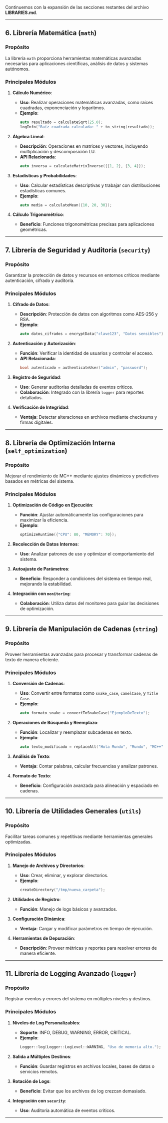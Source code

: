 Continuemos con la expansión de las secciones restantes del archivo **LIBRARIES.md**.

---

## 6. Librería Matemática (`math`)

### Propósito
La librería `math` proporciona herramientas matemáticas avanzadas necesarias para aplicaciones científicas, análisis de datos y sistemas autónomos.

### Principales Módulos

1. **Cálculo Numérico**:
   - **Uso**: Realizar operaciones matemáticas avanzadas, como raíces cuadradas, exponenciación y logaritmos.
   - **Ejemplo**:
     ```cpp
     auto resultado = calculateSqrt(25.0);
     logInfo("Raíz cuadrada calculada: " + to_string(resultado));
     ```

2. **Álgebra Lineal**:
   - **Descripción**: Operaciones en matrices y vectores, incluyendo multiplicación y descomposición LU.
   - **API Relacionada**:
     ```cpp
     auto inversa = calculateMatrixInverse({{1, 2}, {3, 4}});
     ```

3. **Estadísticas y Probabilidades**:
   - **Uso**: Calcular estadísticas descriptivas y trabajar con distribuciones estadísticas comunes.
   - **Ejemplo**:
     ```cpp
     auto media = calculateMean({10, 20, 30});
     ```

4. **Cálculo Trigonométrico**:
   - **Beneficio**: Funciones trigonométricas precisas para aplicaciones geométricas.

---

## 7. Librería de Seguridad y Auditoría (`security`)

### Propósito
Garantizar la protección de datos y recursos en entornos críticos mediante autenticación, cifrado y auditoría.

### Principales Módulos

1. **Cifrado de Datos**:
   - **Descripción**: Protección de datos con algoritmos como AES-256 y RSA.
   - **Ejemplo**:
     ```cpp
     auto datos_cifrados = encryptData("clave123", "Datos sensibles");
     ```

2. **Autenticación y Autorización**:
   - **Función**: Verificar la identidad de usuarios y controlar el acceso.
   - **API Relacionada**:
     ```cpp
     bool autenticado = authenticateUser("admin", "password");
     ```

3. **Registro de Seguridad**:
   - **Uso**: Generar auditorías detalladas de eventos críticos.
   - **Colaboración**: Integrado con la librería `logger` para reportes detallados.

4. **Verificación de Integridad**:
   - **Ventaja**: Detectar alteraciones en archivos mediante checksums y firmas digitales.

---

## 8. Librería de Optimización Interna (`self_optimization`)

### Propósito
Mejorar el rendimiento de MC++ mediante ajustes dinámicos y predictivos basados en métricas del sistema.

### Principales Módulos

1. **Optimización de Código en Ejecución**:
   - **Función**: Ajustar automáticamente las configuraciones para maximizar la eficiencia.
   - **Ejemplo**:
     ```cpp
     optimizeRuntime({"CPU": 80, "MEMORY": 70});
     ```

2. **Recolección de Datos Internos**:
   - **Uso**: Analizar patrones de uso y optimizar el comportamiento del sistema.

3. **Autoajuste de Parámetros**:
   - **Beneficio**: Responder a condiciones del sistema en tiempo real, mejorando la estabilidad.

4. **Integración con `monitoring`**:
   - **Colaboración**: Utiliza datos del monitoreo para guiar las decisiones de optimización.

---

## 9. Librería de Manipulación de Cadenas (`string`)

### Propósito
Proveer herramientas avanzadas para procesar y transformar cadenas de texto de manera eficiente.

### Principales Módulos

1. **Conversión de Cadenas**:
   - **Uso**: Convertir entre formatos como `snake_case`, `camelCase`, y `Title Case`.
   - **Ejemplo**:
     ```cpp
     auto formato_snake = convertToSnakeCase("EjemploDeTexto");
     ```

2. **Operaciones de Búsqueda y Reemplazo**:
   - **Función**: Localizar y reemplazar subcadenas en texto.
   - **Ejemplo**:
     ```cpp
     auto texto_modificado = replaceAll("Hola Mundo", "Mundo", "MC++");
     ```

3. **Análisis de Texto**:
   - **Ventaja**: Contar palabras, calcular frecuencias y analizar patrones.

4. **Formato de Texto**:
   - **Beneficio**: Configuración avanzada para alineación y espaciado en cadenas.

---

## 10. Librería de Utilidades Generales (`utils`)

### Propósito
Facilitar tareas comunes y repetitivas mediante herramientas generales optimizadas.

### Principales Módulos

1. **Manejo de Archivos y Directorios**:
   - **Uso**: Crear, eliminar, y explorar directorios.
   - **Ejemplo**:
     ```cpp
     createDirectory("/tmp/nueva_carpeta");
     ```

2. **Utilidades de Registro**:
   - **Función**: Manejo de logs básicos y avanzados.

3. **Configuración Dinámica**:
   - **Ventaja**: Cargar y modificar parámetros en tiempo de ejecución.

4. **Herramientas de Depuración**:
   - **Descripción**: Proveer métricas y reportes para resolver errores de manera eficiente.

---

## 11. Librería de Logging Avanzado (`logger`)

### Propósito
Registrar eventos y errores del sistema en múltiples niveles y destinos.

### Principales Módulos

1. **Niveles de Log Personalizables**:
   - **Soporte**: INFO, DEBUG, WARNING, ERROR, CRITICAL.
   - **Ejemplo**:
     ```cpp
     Logger::log(Logger::LogLevel::WARNING, "Uso de memoria alto.");
     ```

2. **Salida a Múltiples Destinos**:
   - **Función**: Guardar registros en archivos locales, bases de datos o servicios remotos.

3. **Rotación de Logs**:
   - **Beneficio**: Evitar que los archivos de log crezcan demasiado.

4. **Integración con `security`**:
   - **Uso**: Auditoría automática de eventos críticos.

---
